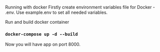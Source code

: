Running with docker
Firstly create environment variables file for Docker - .env. Use example.env to set all needed variables.

Run and build docker container
### `docker-compose up -d --build`
Now you will have app on port 8000.
